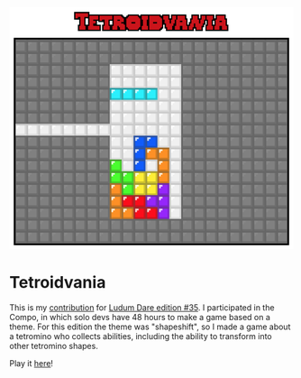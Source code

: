 ![Tetroidvania](imgs/screenshot.png)

# Tetroidvania

This is my [contribution](http://ludumdare.com/compo/ludum-dare-35/?action=preview&uid=46246) for [Ludum Dare edition #35](http://ludumdare.com/compo/2016/04/13/welcome-to-ludum-dare-35/). I participated in the Compo, in which solo devs have 48 hours to make a game based on a theme. For this edition the theme was "shapeshift", so I made a game about a tetromino who collects abilities, including the ability to transform into other tetromino shapes.

Play it [here](http://gelisam.com/ludum-dare-35/)!
